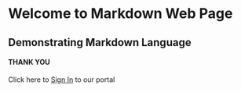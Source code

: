 # Welcome to Markdown Web Page
## Demonstrating Markdown Language
#### THANK YOU
Click here to [Sign In](login.html) to our portal
